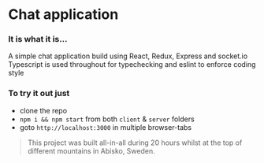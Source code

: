 # Chat application

### It is what it is...

A simple chat application build using React, Redux, Express and socket.io
Typescript is used throughout for typechecking and eslint to enforce coding style

### To try it out just
  * clone the repo
  * `npm i && npm start` from both `client` & `server` folders
  * goto `http://localhost:3000` in multiple browser-tabs

> This project was built all-in-all during 20 hours whilst at the top of different mountains in Abisko, Sweden.